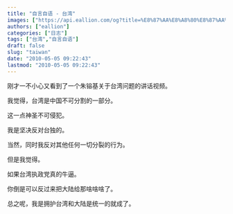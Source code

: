 ```yaml
---
title: "自言自语 - 台湾"
images: ["https://api.eallion.com/og?title=%E8%87%AA%E8%A8%80%E8%87%AA%E8%AF%AD%20-%20%E5%8F%B0%E6%B9%BE"]
authors: ["eallion"]
categories: ["日志"]
tags: ["台湾","自言自语"]
draft: false
slug: "taiwan"
date: "2010-05-05 09:22:43"
lastmod: "2010-05-05 09:22:43"
---
```


刚才一不小心又看到了一个朱镕基关于台湾问题的讲话视频。

我觉得，台湾是中国不可分割的一部分。

这一点神圣不可侵犯。

我是坚决反对台独的。

当然，同时我反对其他任何一切分裂的行为。

但是我觉得。

如果台湾执政党真的牛逼。

你倒是可以反过来把大陆给那啥啥啥了。

总之呢，我是拥护台湾和大陆是统一的就成了。

